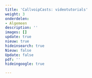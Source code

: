 ```yaml
---
title: 'CallvoipCasts: videotutorials'
weight: 3
onderdelen:
- Algemeen
description: ''
images: []
update: true
nieuw: true
hideinsearch: true
Nieuw: false
Update: false
pdf: ''
hideingoogle: true

---
```

